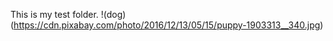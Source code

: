 This is my test folder. 
!(dog)(https://cdn.pixabay.com/photo/2016/12/13/05/15/puppy-1903313__340.jpg)
